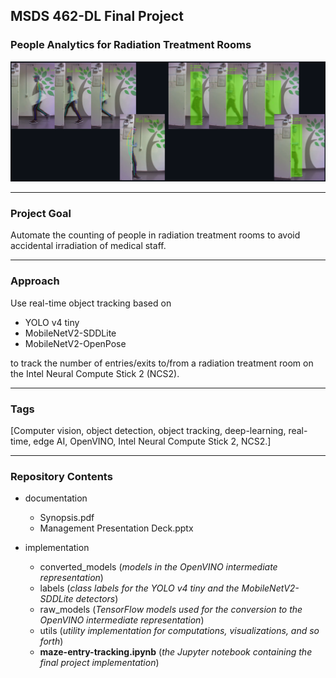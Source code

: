## MSDS 462-DL Final Project
### People Analytics for Radiation Treatment Rooms

![Inference examples](https://github.com/anrobr/MSDS_462-DL-Final_Project/blob/main/header_image.png?raw=true)

---
### Project Goal
Automate the counting of people in radiation treatment rooms to avoid accidental irradiation of medical staff.

---
### Approach
Use real-time object tracking based on 

- YOLO v4 tiny
- MobileNetV2-SDDLite
- MobileNetV2-OpenPose

to track the number of entries/exits to/from a radiation treatment room on the Intel Neural Compute Stick 2 (NCS2).

---
### Tags
[Computer vision, object detection, object tracking, deep-learning, real-time, edge AI, OpenVINO, Intel Neural Compute Stick 2, NCS2.]

---
### Repository Contents

* documentation
  * Synopsis.pdf
  * Management Presentation Deck.pptx

* implementation
  * converted_models (_models in the OpenVINO intermediate representation_)
  * labels (_class labels for the YOLO v4 tiny and the MobileNetV2-SDDLite detectors_)
  * raw_models (_TensorFlow models used for the conversion to the OpenVINO intermediate representation_)
  * utils (_utility implementation for computations, visualizations, and so forth_) 
  * **maze-entry-tracking.ipynb** (_the Jupyter notebook containing the final project implementation_)
